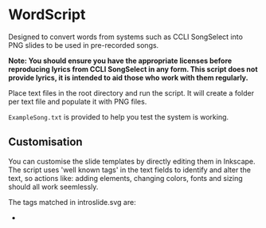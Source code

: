 # WordScript

Designed to convert words from systems such as CCLI SongSelect into PNG slides to be used in pre-recorded songs.

**Note: You should ensure you have the appropriate licenses before reproducing lyrics from CCLI SongSelect in any form.  This script does not provide lyrics, it is intended to aid those who work with them regularly.**

Place text files in the root directory and run the script.  It will create a folder per text file and populate it with PNG files.

`ExampleSong.txt` is provided to help you test the system is working.

## Customisation

You can customise the slide templates by directly editing them in Inkscape.  The script uses 'well known tags' in the text fields to identify and alter the text, so actions like: adding elements, changing colors, fonts and sizing should all work seemlessly.

The tags matched in introslide.svg are:
* <TITLE> - Replaced with the song title
* <AUTHOR> - Replaced with the authors names
* <CCLIsong> - Replaced with the CCLI Song number
* <CCLIlicence> - Replaced with the CCLI Licence number

The tags matched  in basebackground.svg are:
* <WORDS> - Each instance found is replaced with the next  line of a song.
    * So if there's  3 instances of <WORDS> in the template, 3 lines of song will print per image.

Also, you can edit the sample text to have the number of lines you want per slide and the script should follow you.

## Usage
### Usage on Linux

Install python3 and inkscape.  For Ubuntu try

    sudo apt install python3 inkscape

Excute script from root folder of repo.

    python3 auto_lyrics.py

### Usage on Windows

Install [Python3 for windows](https://www.python.org/downloads/release/python-385/)

Install [Inkscape for windows](https://inkscape.org/release/inkscape-1.0/)

Run by either:
* Running by double-clicking `auto_lyrics.py`, a window should print progress as the slides are created
* Enter the console, navigate to the root of this repo and execute `py auto_lyrics.py`
